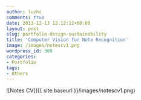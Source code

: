 ```yaml
---
author: luzhc
comments: true
date: 2013-12-13 12:12:12+00:00
layout: post
slug: portfolio-design-sustainability
title: 'Computer Vision for Note Recognition'
image: /images/notescv1.png
wordpress_id: 389
categories:
- Portfolio
tags:
- Others
---
```

![Notes CV]({{ site.baseurl }}/images/notescv1.png)
